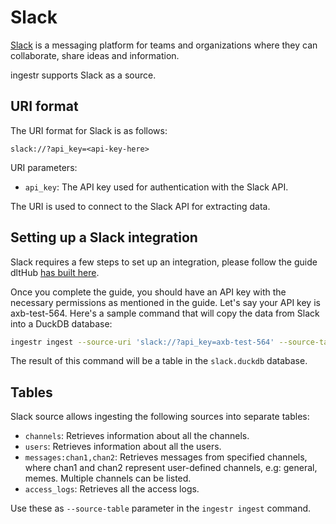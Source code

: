 # Slack

[Slack](https://www.Slack.com/) is a messaging platform for teams and organizations where they can collaborate, share ideas and information.

ingestr supports Slack as a source.

## URI format

The URI format for Slack is as follows:

```plaintext
slack://?api_key=<api-key-here>
```

URI parameters:

- `api_key`: The API key used for authentication with the Slack API.

The URI is used to connect to the Slack API for extracting data.

## Setting up a Slack integration

Slack requires a few steps to set up an integration, please follow the guide dltHub [has built here](https://dlthub.com/docs/dlt-ecosystem/verified-sources/Slack#setup-guide).

Once you complete the guide, you should have an API key with the necessary permissions as mentioned in the guide. Let's say your API key is axb-test-564. Here's a sample command that will copy the data from Slack into a DuckDB database:

```sh
ingestr ingest --source-uri 'slack://?api_key=axb-test-564' --source-table 'channels' --dest-uri duckdb:///slack.duckdb --dest-table 'dest.channels'
```

The result of this command will be a table in the `slack.duckdb` database.

## Tables

Slack source allows ingesting the following sources into separate tables:

- `channels`: Retrieves information about all the channels.
- `users`: Retrieves information about all the users.
- `messages:chan1,chan2`: Retrieves messages from specified channels, where chan1 and chan2 represent user-defined channels, e.g: general, memes. Multiple channels can be listed.
- `access_logs`: Retrieves all the access logs.

Use these as `--source-table` parameter in the `ingestr ingest` command.
